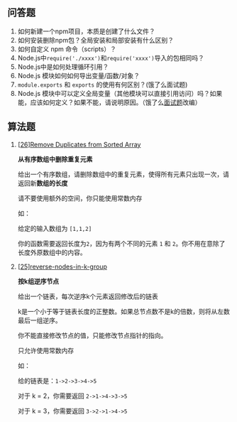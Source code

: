 ## 问答题

1. 如何新建一个npm项目，本质是创建了什么文件？
2. 如何安装删除npm包？全局安装和局部安装有什么区别？
3. 如何自定义 npm 命令（scripts）？
4. Node.js中`require('./xxxx')`和`require('xxxx')`导入的包相同吗？
5. Node.js中是如何处理循环引用？
6. Node.js 模块如何如何导出变量/函数/对象？
7. `module.exports` 和 `exports` 的使用有何区别？(饿了么面试题)
8. Node.js 模块中可以定义全局变量（其他模块可以直接引用访问）吗？如果能，应该如何定义？如果不能，请说明原因。（饿了么[面试题](https://github.com/ElemeFE/node-interview/blob/master/sections/zh-cn/module.md#模块机制)改编）

## 算法题

1. [[26\]Remove Duplicates from Sorted Array](https://leetcode.com/problems/remove-duplicates-from-sorted-array)

   **从有序数组中删除重复元素**

   给出一个有序数组，请删除数组中的重复元素，使得所有元素只出现一次，请返回新**数组的长度**

   请不要使用额外的空间，你只能使用常数内存

   如：

   给定的输入数组为 `[1,1,2]`

   你的函数需要返回长度为`2`，因为有两个不同的元素 `1` 和 `2`。你不用在意除了长度外原数组中的内容。

2. [[25\]reverse-nodes-in-k-group](https://leetcode.com/problems/reverse-nodes-in-k-group)

   **按k组逆序节点**

   给出一个链表，每次逆序k个元素返回修改后的链表

   k是一个小于等于链表长度的正整数。如果总节点数不是k的倍数，则将从左数最后一组逆序。

   你不能直接修改节点的值，只能修改节点指针的指向。

   只允许使用常数内存

   如：

   给的链表是：`1->2->3->4->5`

   对于 k = 2，你需要返回 `2->1->4->3->5`

   对于 k = 3，你需要返回 `3->2->1->4->5`